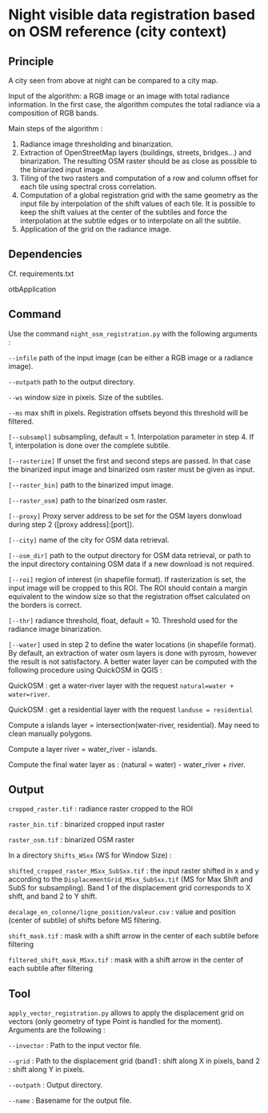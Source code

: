 # Night visible data registration based on OSM reference (city context)


## Principle

A city seen from above at night can be compared to a city map. 

Input of the algorithm: a RGB image or an image with total radiance information. In the first case, the algorithm computes the total radiance via a composition of RGB bands.

Main steps of the algorithm :

1. Radiance image thresholding and binarization.
2. Extraction of OpenStreetMap layers (buildings, streets, bridges...) and binarization. The resulting OSM raster should be as close as possible to the binarized input image.
3. Tiling of the two rasters and computation of a row and column offset for each tile using spectral cross correlation.
4. Computation of a global registration grid with the same geometry as the input file by interpolation of the shift values of each tile. It is possible to keep the shift values at the center of the subtiles and force the interpolation at the subtile edges or to interpolate on all the subtile.
5. Application of the grid on the radiance image.   

## Dependencies

Cf. requirements.txt

otbApplication

## Command

Use the command ``night_osm_registration.py`` with the following arguments :

``--infile`` path of the input image (can be either a RGB image or a radiance image).

``--outpath`` path to the output directory.

``--ws`` window size in pixels. Size of the subtiles.

``--ms`` max shift in pixels. Registration offsets beyond this threshold will be filtered.

``[--subsampl]`` subsampling, default = 1. Interpolation parameter in step 4. If 1, interpolation is done over the complete subtile.

``[--rasterize]`` If unset the first and second steps are passed. In that case the binarized input image and binarized osm raster must be given as input.

``[--raster_bin]`` path to the binarized imput image.

``[--raster_osm]`` path to the binarized osm raster.

``[--proxy]`` Proxy server address to be set for the OSM layers donwload during step 2 ([proxy address]:[port]). 

``[--city]`` name of the city for OSM data retrieval.

``[--osm_dir]`` path to the output directory for OSM data retrieval, or path to the input directory containing OSM data if a new download is not required.

``[--roi]`` region of interest (in shapefile format). If rasterization is set, the input image will be cropped to this ROI. The ROI should contain a margin equivalent to the window size so that the registration offset calculated on the borders is correct.

``[--thr]`` radiance threshold, float, default = 10. Threshold used for the radiance image binarization.

``[--water]`` used in step 2 to define the water locations (in shapefile format). By default, an extraction of water osm layers is done with pyrosm, however the result is not satisfactory. A better water layer can be computed with the following procedure using QuickOSM in QGIS :

QuickOSM : get a water-river layer with the request ``natural=water + water=river``.

QuickOSM : get a residential layer with the request ``landuse = residential``

Compute a islands layer = intersection(water-river, residential). May need to clean manually polygons.

Compute  a layer river = water_river - islands.

Compute the final water layer as : (natural = water) - water_river + river.

## Output

`cropped_raster.tif` : radiance raster cropped to the ROI

`raster_bin.tif` : binarized cropped input raster

`raster_osm.tif` : binarized OSM raster

In a directory `Shifts_WSxx` (WS for Window Size) :

`shifted_cropped_raster_MSxx_SubSxx.tif` : the input raster shifted in x and y according to the `DisplacementGrid_MSxx_SubSxx.tif` (MS for Max Shift and SubS for subsampling). Band 1 of the displacement grid corresponds to X shift, and band 2 to Y shift.

`decalage_en_colonne/ligne_position/valeur.csv` : value and position (center of subtile) of shifts before MS filtering. 

`shift_mask.tif` : mask with a shift arrow in the center of each subtile before filtering

`filtered_shift_mask_MSxx.tif` : mask with a shift arrow in the center of each subtile after filtering

## Tool

`apply_vector_registration.py` allows to apply the displacement grid on vectors (only geometry of type Point is handled for the moment). Arguments are the following :

`--invector` : Path to the input vector file.

`--grid` : Path to the displacement grid (band1 : shift along X in pixels, band 2 : shift along Y in pixels.

`--outpath` : Output directory.

`--name` : Basename for the output file.



